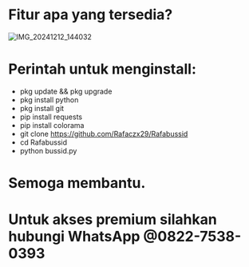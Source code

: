 # Fitur apa yang tersedia? 
![IMG_20241212_144032](https://github.com/user-attachments/assets/9d4efe1d-194c-4947-b323-a28c363fe42f)

# Perintah untuk menginstall:
 - pkg update && pkg upgrade
 - pkg install python
 - pkg install git
 - pip install requests
 - pip install colorama
 - git clone https://github.com/Rafaczx29/Rafabussid
 - cd Rafabussid
 - python bussid.py

# Semoga membantu. 
# Untuk akses premium silahkan hubungi WhatsApp  @0822-7538-0393
